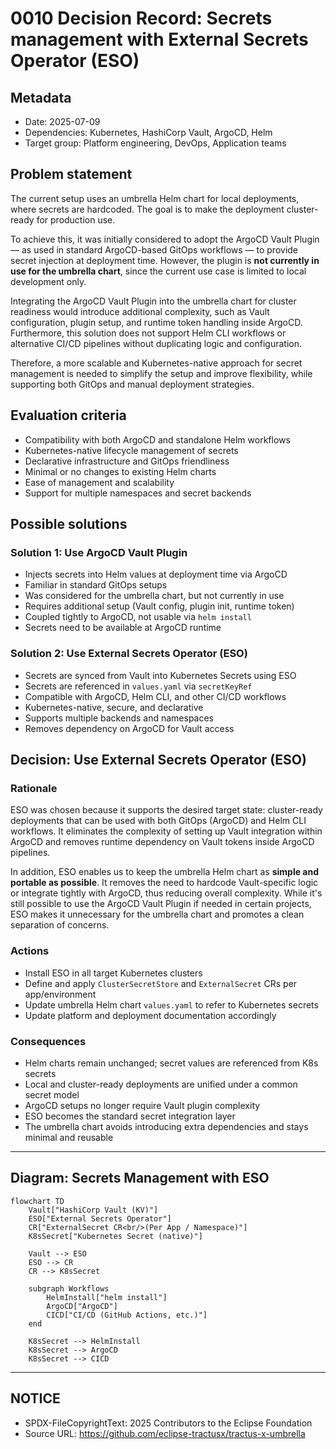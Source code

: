 
<!--
#######################################################################

Tractus-X - Special Interest Group (SIG) Architecture

Copyright (c) 2025 Contributors to the Eclipse Foundation

See the NOTICE file(s) distributed with this work for additional
information regarding copyright ownership.

This work is made available under the terms of the
Creative Commons Attribution 4.0 International (CC-BY-4.0) license,
which is available at
https://creativecommons.org/licenses/by/4.0/legalcode.

SPDX-License-Identifier: CC-BY-4.0

Source URL: https://github.com/eclipse-tractusx/tractus-x-umbrella

#######################################################################
-->

# 0010 Decision Record: Secrets management with External Secrets Operator (ESO)

## Metadata

* Date: 2025-07-09
* Dependencies: Kubernetes, HashiCorp Vault, ArgoCD, Helm
* Target group: Platform engineering, DevOps, Application teams

## Problem statement

The current setup uses an umbrella Helm chart for local deployments, where secrets are hardcoded. The goal is to make the deployment cluster-ready for production use.

To achieve this, it was initially considered to adopt the ArgoCD Vault Plugin — as used in standard ArgoCD-based GitOps workflows — to provide secret injection at deployment time. However, the plugin is **not currently in use for the umbrella chart**, since the current use case is limited to local development only.

Integrating the ArgoCD Vault Plugin into the umbrella chart for cluster readiness would introduce additional complexity, such as Vault configuration, plugin setup, and runtime token handling inside ArgoCD. Furthermore, this solution does not support Helm CLI workflows or alternative CI/CD pipelines without duplicating logic and configuration.

Therefore, a more scalable and Kubernetes-native approach for secret management is needed to simplify the setup and improve flexibility, while supporting both GitOps and manual deployment strategies.

## Evaluation criteria

- Compatibility with both ArgoCD and standalone Helm workflows
- Kubernetes-native lifecycle management of secrets
- Declarative infrastructure and GitOps friendliness
- Minimal or no changes to existing Helm charts
- Ease of management and scalability
- Support for multiple namespaces and secret backends

## Possible solutions

### Solution 1: Use ArgoCD Vault Plugin

- Injects secrets into Helm values at deployment time via ArgoCD
- Familiar in standard GitOps setups
- Was considered for the umbrella chart, but not currently in use
- Requires additional setup (Vault config, plugin init, runtime token)
- Coupled tightly to ArgoCD, not usable via `helm install`
- Secrets need to be available at ArgoCD runtime

### Solution 2: Use External Secrets Operator (ESO)

- Secrets are synced from Vault into Kubernetes Secrets using ESO
- Secrets are referenced in `values.yaml` via `secretKeyRef`
- Compatible with ArgoCD, Helm CLI, and other CI/CD workflows
- Kubernetes-native, secure, and declarative
- Supports multiple backends and namespaces
- Removes dependency on ArgoCD for Vault access

## Decision: Use External Secrets Operator (ESO)

### Rationale

ESO was chosen because it supports the desired target state: cluster-ready deployments that can be used with both GitOps (ArgoCD) and Helm CLI workflows. It eliminates the complexity of setting up Vault integration within ArgoCD and removes runtime dependency on Vault tokens inside ArgoCD pipelines.

In addition, ESO enables us to keep the umbrella Helm chart as **simple and portable as possible**. It removes the need to hardcode Vault-specific logic or integrate tightly with ArgoCD, thus reducing overall complexity. While it's still possible to use the ArgoCD Vault Plugin if needed in certain projects, ESO makes it unnecessary for the umbrella chart and promotes a clean separation of concerns.

### Actions

- Install ESO in all target Kubernetes clusters
- Define and apply `ClusterSecretStore` and `ExternalSecret` CRs per app/environment
- Update umbrella Helm chart `values.yaml` to refer to Kubernetes secrets
- Update platform and deployment documentation accordingly

### Consequences

- Helm charts remain unchanged; secret values are referenced from K8s secrets
- Local and cluster-ready deployments are unified under a common secret model
- ArgoCD setups no longer require Vault plugin complexity
- ESO becomes the standard secret integration layer
- The umbrella chart avoids introducing extra dependencies and stays minimal and reusable

---

## Diagram: Secrets Management with ESO

```mermaid
flowchart TD
    Vault["HashiCorp Vault (KV)"]
    ESO["External Secrets Operator"]
    CR["ExternalSecret CR<br/>(Per App / Namespace)"]
    K8sSecret["Kubernetes Secret (native)"]

    Vault --> ESO
    ESO --> CR
    CR --> K8sSecret

    subgraph Workflows
        HelmInstall["helm install"]
        ArgoCD["ArgoCD"]
        CICD["CI/CD (GitHub Actions, etc.)"]
    end

    K8sSecret --> HelmInstall
    K8sSecret --> ArgoCD
    K8sSecret --> CICD
```

---

## NOTICE

- SPDX-FileCopyrightText: 2025 Contributors to the Eclipse Foundation
- Source URL: <https://github.com/eclipse-tractusx/tractus-x-umbrella>
